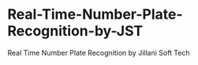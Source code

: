 # Real-Time-Number-Plate-Recognition-by-JST
Real Time Number Plate Recognition by Jillani Soft Tech
